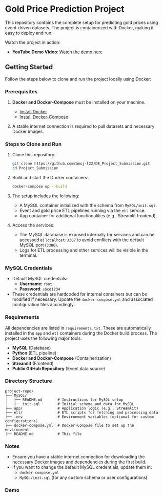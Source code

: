 
# Gold Price Prediction Project

This repository contains the complete setup for predicting gold prices using event-driven datasets. The project is containerized with Docker, making it easy to deploy and run.

Watch the project in action:
- **YouTube Demo Video**: [Watch the demo here](https://youtu.be/yfBAJExhg90?si=t-iun44gaLVvZNli)
  
## Getting Started

Follow the steps below to clone and run the project locally using Docker:

### Prerequisites

1. **Docker and Docker-Compose** must be installed on your machine.
   - [Install Docker](https://docs.docker.com/get-docker/)
   - [Install Docker-Compose](https://docs.docker.com/compose/install/)

2. A stable internet connection is required to pull datasets and necessary Docker images.

### Steps to Clone and Run

1. Clone this repository:
   ```bash
   git clone https://github.com/anuj-l22/DE_Project_Submission.git
   cd Project_Submission
   ```

2. Build and start the Docker containers:
   ```bash
   docker-compose up --build
   ```

3. The setup includes the following:
   - A MySQL container initialized with the schema from `MySQL/init.sql`.
   - Event and gold price ETL pipelines running via the `etl` service.
   - App container for additional functionalities (e.g., Streamlit frontend).

4. Access the services:
   - The MySQL database is exposed internally for services and can be accessed at `localhost:3307` to avoid conflicts with the default MySQL port (`3306`).
   - Logs for ETL processing and other services will be visible in the terminal.

### MySQL Credentials

- Default MySQL credentials:
  - **Username**: `root`
  - **Password**: `abcd1234`
- These credentials are hardcoded for internal containers but can be modified if necessary. Update the `docker-compose.yml` and associated configuration files accordingly.

### Requirements

All dependencies are listed in `requirements.txt`. These are automatically installed in the `app` and `etl` containers during the Docker build process. The project uses the following major tools:
- **MySQL** (Database)
- **Python** (ETL pipeline)
- **Docker and Docker-Compose** (Containerization)
- **Streamlit** (Frontend)
- **Public GitHub Repository** (Event data source)

### Directory Structure

```
project-repo/
├── MySQL/
│   ├── README.md       # Instructions for MySQL setup
│   ├── init.sql        # Initial schema and data for MySQL
├── app/                # Application logic (e.g., Streamlit)
├── etl/                # ETL scripts for fetching and processing data
├── .env                # Environment variables (optional for custom configurations)
├── docker-compose.yml  # Docker-Compose file to set up the environment
├── README.md           # This file
```

### Notes

- Ensure you have a stable internet connection for downloading the necessary Docker images and dependencies during the first build.
- If you want to change the default MySQL credentials, update them in:
  - `docker-compose.yml`
  - `MySQL/init.sql` (for any custom schema or user configurations)

### Demo






